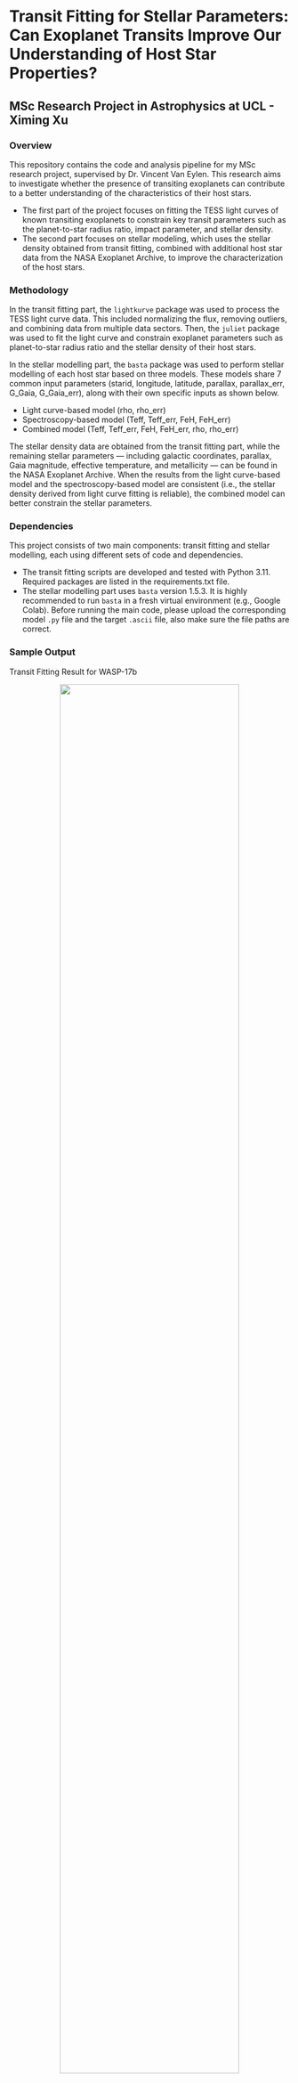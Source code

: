 # Transit Fitting for Stellar Parameters: Can Exoplanet Transits Improve Our Understanding of Host Star Properties?
## MSc Research Project in Astrophysics at UCL - Ximing Xu
### Overview
This repository contains the code and analysis pipeline for my MSc research project, supervised by Dr. Vincent Van Eylen. This research aims to investigate whether the presence of transiting exoplanets can contribute to a better understanding of the characteristics of their host stars.

- The first part of the project focuses on fitting the TESS light curves of known transiting exoplanets to constrain key transit parameters such as the planet-to-star radius ratio, impact parameter, and stellar density.
- The second part focuses on stellar modeling, which uses the stellar density obtained from transit fitting, combined with additional host star data from the NASA Exoplanet Archive, to improve the characterization of the host stars.

### Methodology
In the transit fitting part, the `lightkurve` package was used to process the TESS light curve data. This included normalizing the flux, removing outliers, and combining data from multiple data sectors. Then, the `juliet` package was used to fit the light curve and constrain exoplanet parameters such as planet-to-star radius ratio and the stellar density of their host stars.

In the stellar modelling part, the `basta` package was used to perform stellar modelling of each host star based on three models. These models share 7 common input parameters (starid, longitude, latitude, parallax, parallax_err, G_Gaia, G_Gaia_err), along with their own specific inputs as shown below.

- Light curve-based model (rho, rho_err)
- Spectroscopy-based model (Teff, Teff_err, FeH, FeH_err)
- Combined model (Teff, Teff_err, FeH, FeH_err, rho, rho_err)

The stellar density data are obtained from the transit fitting part, while the remaining stellar parameters — including galactic coordinates, parallax, Gaia magnitude, effective temperature, and metallicity — can be found in the NASA Exoplanet Archive. When the results from the light curve-based model and the spectroscopy-based model are consistent (i.e., the stellar density derived from light curve fitting is reliable), the combined model can better constrain the stellar parameters.

### Dependencies
This project consists of two main components: transit fitting and stellar modelling, each using different sets of code and dependencies.  

- The transit fitting scripts are developed and tested with Python 3.11. Required packages are listed in the requirements.txt file.
- The stellar modelling part uses `basta` version 1.5.3. It is highly recommended to run `basta` in a fresh virtual  environment (e.g., Google Colab). Before running the main code, please upload the corresponding model `.py` file and the target `.ascii` file, also make sure the file paths are correct.

### Sample Output
Transit Fitting Result for WASP-17b
<p align="center">
  <img src="example_outputs/transit_fitting_output_1.png" style="width:80%;"/>
</p>
Stellar Modelling Result for WASP-17 (Combined Model)
<p align="center">
  <img src="example_outputs/stellar_modelling_output_combined_model.png" style="width:80%;"/>
</p>

### References
- Lightkurve Collaboration, Cardoso, J. V. d. M., Hedges, C., et al. 2018, Lightkurve: Kepler and TESS time series analysis in Python, Astrophysics Source Code Library, record ascl:1812.013
- Espinoza, N., Kossakowski, D., & Brahm, R. 2019, MNRAS, 490, 2262, doi: 10.1093/mnras/stz2688
- Kreidberg, L. 2015, Publications of the Astronomical Society of the Pacific, 127, 1161–1165, doi: 10.1086/683602
- Speagle, J. S. 2020, MNRAS, 493, 3132, doi: 10.1093/mnras/staa278
- Foreman-Mackey, D. 2016, The Journal of Open Source Software, 1, 24, doi: 10.21105/joss.00024
- Silva Aguirre, V., Davies, G. R., Basu, S., et al. 2015, Monthly Notices of the Roya Astronomical Society, 452, 2127–2148, doi: 10.1093/mnras/stv1388
- Aguirre Børsen-Koch, V., Rørsted, J. L., Justesen, A. B., et al. 2021, Monthly Notices of the Roya Astronomical Society, 509, 4344–4364, doi: 10.1093/mnras/stab2911
- BASTA source code: https://github.com/BASTAcode/BASTA
- Note: In the stellar modeling section, the codes for all three models are based on the [BASTA documentation example】(https://github.com/BASTAcode/BASTA/blob/main/examples/create_inputfile.py), with specific parameters adjusted for this study.
